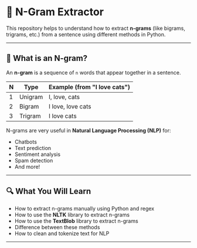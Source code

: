 # 📘 N-Gram Extractor

This repository helps to understand how to extract **n-grams** (like bigrams, trigrams, etc.) from a sentence using different methods in Python.

---

## 🧠 What is an N-gram?

An **n-gram** is a sequence of `n` words that appear together in a sentence.

| N | Type     | Example (from "I love cats") |
|---|----------|------------------------------|
| 1 | Unigram  | I, love, cats                |
| 2 | Bigram   | I love, love cats            |
| 3 | Trigram  | I love cats                  |

N-grams are very useful in **Natural Language Processing (NLP)** for:
- Chatbots
- Text prediction
- Sentiment analysis
- Spam detection
- And more!

---

## 🔍 What You Will Learn

- How to extract n-grams manually using Python and regex
- How to use the **NLTK** library to extract n-grams
- How to use the **TextBlob** library to extract n-grams
- Difference between these methods
- How to clean and tokenize text for NLP

---
